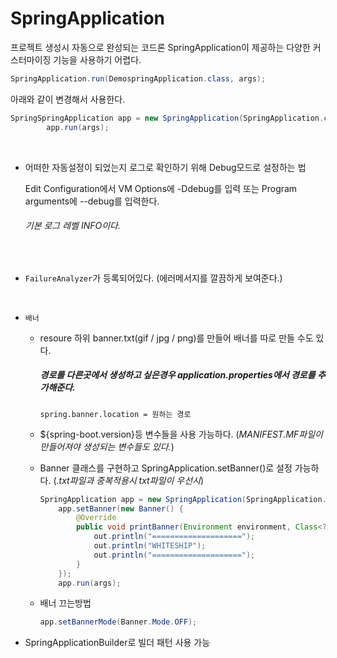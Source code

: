 SpringApplication
===
프로젝트 생성시 자동으로 완성되는 코드론 SpringApplication이 제공하는 다양한 커스터마이징 기능을 사용하기 어렵다.
```java
SpringApplication.run(DemospringApplication.class, args); 
```
아래와 같이 변경해서 사용한다.
```java
SpringSpringApplication app = new SpringApplication(SpringApplication.class);
        app.run(args); 
```
<br/>

+ 어떠한 자동설정이 되었는지 로그로 확인하기 위해 Debug모드로 설정하는 법  

  Edit Configuration에서 VM Options에 -Ddebug를 입력 또는 Program arguments에 --debug를 입력한다.  
  ###### _기본 로그 레벨 INFO이다._
<br/>

+ `FailureAnalyzer`가 등록되어있다. (에러메서지를 깔끔하게 보여준다.)  
<br/>  

+ `배너`
  - resoure 하위 banner.txt(gif / jpg / png)를 만들어 배너를 따로 만들 수도 있다.  
    ##### _경로를 다른곳에서 생성하고 싶은경우 application.properties에서 경로를 추가해준다._
    ```
    spring.banner.location = 원하는 경로 
    ```
    
  - ${spring-boot.version}등 변수들을 사용 가능하다. (_MANIFEST.MF파일이 만들어져야 생성되는 변수들도 있다._)  
  
  - Banner 클래스를 구현하고 SpringApplication.setBanner()로 설정 가능하다. (_.txt파일과 중복적용시 txt파일이 우선시_)
    ```java
    SpringApplication app = new SpringApplication(SpringApplication.class);
        app.setBanner(new Banner() {
            @Override
            public void printBanner(Environment environment, Class<?> sourceClass, PrintStream out) {
                out.println("====================");
                out.println("WHITESHIP");
                out.println("====================");
            }
        });
        app.run(args);
    ```
  - 배너 끄는방법
    ```java
    app.setBannerMode(Banner.Mode.OFF);
    ```
+ SpringApplicationBuilder로 빌더 패턴 사용 가능
```

```
    
   
